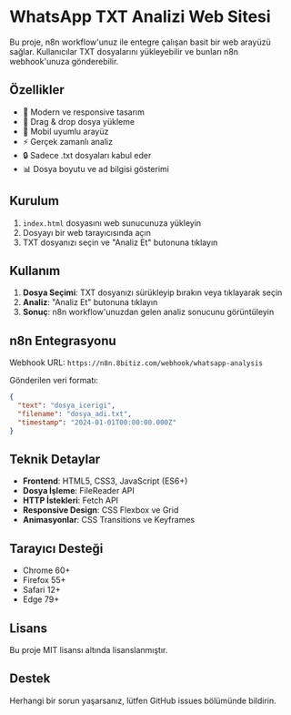 # WhatsApp TXT Analizi Web Sitesi

Bu proje, n8n workflow'unuz ile entegre çalışan basit bir web arayüzü sağlar. Kullanıcılar TXT dosyalarını yükleyebilir ve bunları n8n webhook'unuza gönderebilir.

## Özellikler

- 🎨 Modern ve responsive tasarım
- 📁 Drag & drop dosya yükleme
- 📱 Mobil uyumlu arayüz
- ⚡ Gerçek zamanlı analiz
- 🔒 Sadece .txt dosyaları kabul eder
- 📊 Dosya boyutu ve ad bilgisi gösterimi

## Kurulum

1. `index.html` dosyasını web sunucunuza yükleyin
2. Dosyayı bir web tarayıcısında açın
3. TXT dosyanızı seçin ve "Analiz Et" butonuna tıklayın

## Kullanım

1. **Dosya Seçimi**: TXT dosyanızı sürükleyip bırakın veya tıklayarak seçin
2. **Analiz**: "Analiz Et" butonuna tıklayın
3. **Sonuç**: n8n workflow'unuzdan gelen analiz sonucunu görüntüleyin

## n8n Entegrasyonu

Webhook URL: `https://n8n.8bitiz.com/webhook/whatsapp-analysis`

Gönderilen veri formatı:
```json
{
  "text": "dosya_icerigi",
  "filename": "dosya_adi.txt",
  "timestamp": "2024-01-01T00:00:00.000Z"
}
```

## Teknik Detaylar

- **Frontend**: HTML5, CSS3, JavaScript (ES6+)
- **Dosya İşleme**: FileReader API
- **HTTP İstekleri**: Fetch API
- **Responsive Design**: CSS Flexbox ve Grid
- **Animasyonlar**: CSS Transitions ve Keyframes

## Tarayıcı Desteği

- Chrome 60+
- Firefox 55+
- Safari 12+
- Edge 79+

## Lisans

Bu proje MIT lisansı altında lisanslanmıştır.

## Destek

Herhangi bir sorun yaşarsanız, lütfen GitHub issues bölümünde bildirin.
